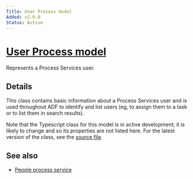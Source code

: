 ```yaml
---
Title: User Process model
Added: v2.0.0
Status: Active
---
```


# [User Process model](../../../lib/core/models/user-process.model.ts "Defined in user-process.model.ts")

Represents a Process Services user.

## Details

This class contains basic information about a Process Services user and
is used throughout ADF to identify and list users (eg, to assign them to
a task or to list them in search results).

Note that the Typescript class for this model is in active development;
it is likely to change and so its properties are not listed here. For the
latest version of the class, see the
[source file](https://github.com/Alfresco/alfresco-ng2-components/blob/development/lib/core/models/user-process.model.ts).

## See also

-   [People process service](../services/people-process.service.md)
